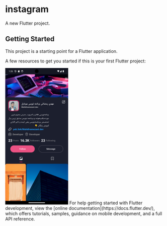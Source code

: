 # instagram

A new Flutter project.

## Getting Started

This project is a starting point for a Flutter application.

A few resources to get you started if this is your first Flutter project:


<img src="https://raw.githubusercontent.com/mahdiramazani/instagram-app-flutter/master/assets/images/readme.png" width="200">
For help getting started with Flutter development, view the
[online documentation](https://docs.flutter.dev/), which offers tutorials,
samples, guidance on mobile development, and a full API reference.
